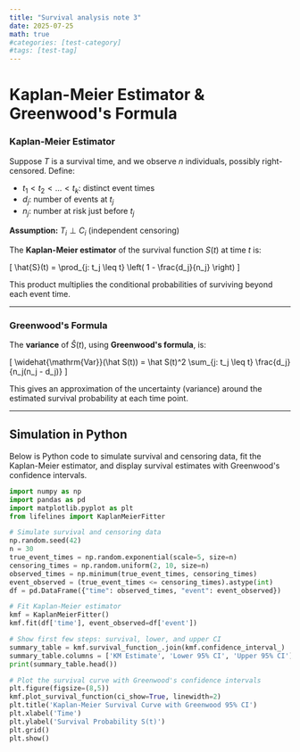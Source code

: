 ```yaml
---
title: "Survival analysis note 3"
date: 2025-07-25
math: true
#categories: [test-category]
#tags: [test-tag]
---
```


# Kaplan-Meier Estimator & Greenwood's Formula


### Kaplan-Meier Estimator

Suppose $T$ is a survival time, and we observe $n$ individuals, possibly right-censored. Define:

- $t_1 < t_2 < \ldots < t_k$: distinct event times
- $d_j$: number of events at $t_j$
- $n_j$: number at risk just before $t_j$

**Assumption:** $T_i\perp C_i$ (independent censoring)

The **Kaplan-Meier estimator** of the survival function $S(t)$ at time $t$ is:

\[
\hat{S}(t) = \prod_{j: t_j \leq t} \left( 1 - \frac{d_j}{n_j} \right)
\]

This product multiplies the conditional probabilities of surviving beyond each event time.

---

### Greenwood's Formula

The **variance** of $\hat{S}(t)$, using **Greenwood's formula**, is:

\[
\widehat{\mathrm{Var}}(\hat S(t)) = \hat S(t)^2 \sum_{j: t_j \leq t} \frac{d_j}{n_j(n_j - d_j)}
\]

This gives an approximation of the uncertainty (variance) around the estimated survival probability at each time point.

---


## Simulation in Python

Below is Python code to simulate survival and censoring data, fit the Kaplan-Meier estimator, and display survival estimates with Greenwood's confidence intervals.

```python
import numpy as np
import pandas as pd
import matplotlib.pyplot as plt
from lifelines import KaplanMeierFitter

# Simulate survival and censoring data
np.random.seed(42)
n = 30
true_event_times = np.random.exponential(scale=5, size=n)
censoring_times = np.random.uniform(2, 10, size=n)
observed_times = np.minimum(true_event_times, censoring_times)
event_observed = (true_event_times <= censoring_times).astype(int)
df = pd.DataFrame({"time": observed_times, "event": event_observed})

# Fit Kaplan-Meier estimator
kmf = KaplanMeierFitter()
kmf.fit(df['time'], event_observed=df['event'])

# Show first few steps: survival, lower, and upper CI
summary_table = kmf.survival_function_.join(kmf.confidence_interval_)
summary_table.columns = ['KM Estimate', 'Lower 95% CI', 'Upper 95% CI']
print(summary_table.head())

# Plot the survival curve with Greenwood's confidence intervals
plt.figure(figsize=(8,5))
kmf.plot_survival_function(ci_show=True, linewidth=2)
plt.title('Kaplan-Meier Survival Curve with Greenwood 95% CI')
plt.xlabel('Time')
plt.ylabel('Survival Probability S(t)')
plt.grid()
plt.show()
```